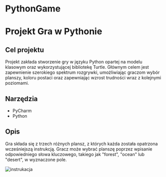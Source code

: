 # PythonGame

# Projekt Gra w Pythonie

## Cel projektu
Projekt zakłada stworzenie gry w języku Python opartej na modelu klasowym oraz wykorzystującej bibliotekę Turtle. Głównym celem jest zapewnienie szerokiego spektrum rozgrywki, umożliwiając graczom wybór planszy, koloru postaci oraz zapewniając wzrost trudności wraz z kolejnymi poziomami.

## Narzędzia
- PyCharm
- Python

## Opis
Gra składa się z trzech różnych plansz, z których każda została opatrzona wcześniejszą instrukcją. Gracz może wybrać planszę poprzez wpisanie odpowiedniego słowa kluczowego, takiego jak "forest", "ocean" lub "desert", w wyznaczone pole.

![instrukacja](ścieżka/do/zdjęcia.jpg)
